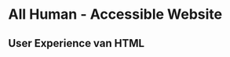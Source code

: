 # All Human - Accessible Website

## User Experience van HTML


<!-- 

Uitleg en opdrachten over semantische HTML en waarom?


Best practices: 
- links (kan prima zonder aria)
- formulieren (kan prima zonder aria)
- hoofd en sub menu in de header
- images, alt, figure en of picture
- ... /



 -->

